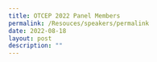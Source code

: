 ```yaml
---
title: OTCEP 2022 Panel Members
permalink: /Resouces/speakers/permalink
date: 2022-08-18
layout: post
description: ""
---
```

